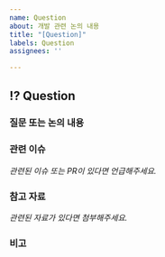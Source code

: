 ```yaml
---
name: Question
about: 개발 관련 논의 내용
title: "[Question]"
labels: Question
assignees: ''

---
```


## ⁉️ Question

### 질문 또는 논의 내용

### 관련 이슈
*관련된 이슈 또는 PR이 있다면 언급해주세요.*

### 참고 자료
*관련된 자료가 있다면 첨부해주세요.*



### 비고
